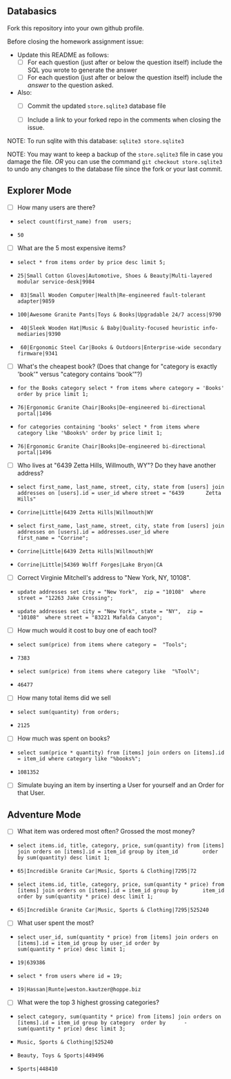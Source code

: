 ## Databasics

Fork this repository into your own github profile.

Before closing the homework assignment issue:

- Update this README as follows:
  - [ ] For each question (just after or below the question itself) include the SQL you wrote to generate the answer
  - [ ] For each question (just after or below the question itself) include the *answer* to the question asked.

- Also:
  - [ ] Commit the updated `store.sqlite3` database file
  - [ ] Include a link to your forked repo in the comments when closing the issue.


NOTE: To run sqlite with this database: `sqlite3 store.sqlite3`

NOTE: You may want to keep a backup of the `store.sqlite3` file in case you damage the file. *OR* you can use the command `git checkout store.sqlite3` to undo any changes to the database file since the fork or your last commit.

## Explorer Mode

- [ ] How many users are there?
-     select count(first_name) from  users;
-     50
- [ ] What are the 5 most expensive items?
-     select * from items order by price desc limit 5;
-     25|Small Cotton Gloves|Automotive, Shoes & Beauty|Multi-layered modular service-desk|9984
-      83|Small Wooden Computer|Health|Re-engineered fault-tolerant adapter|9859
-     100|Awesome Granite Pants|Toys & Books|Upgradable 24/7 access|9790
-      40|Sleek Wooden Hat|Music & Baby|Quality-focused heuristic info-mediaries|9390
-      60|Ergonomic Steel Car|Books & Outdoors|Enterprise-wide secondary firmware|9341
- [ ] What's the cheapest book? (Does that change for "category is exactly 'book'" versus "category contains 'book'"?)
-     for the Books category select * from items where category = 'Books' order by price limit 1;
-     76|Ergonomic Granite Chair|Books|De-engineered bi-directional portal|1496
-     for categories containing 'books' select * from items where category like '%Books%' order by price limit 1;
-     76|Ergonomic Granite Chair|Books|De-engineered bi-directional portal|1496
- [ ] Who lives at "6439 Zetta Hills, Willmouth, WY"? Do they have another address?
-     select first_name, last_name, street, city, state from [users] join addresses on [users].id = user_id where street = "6439       Zetta Hills"
-     Corrine|Little|6439 Zetta Hills|Willmouth|WY
-     select first_name, last_name, street, city, state from [users] join addresses on [users].id = addresses.user_id where           first_name = "Corrine";
-     Corrine|Little|6439 Zetta Hills|Willmouth|WY
-     Corrine|Little|54369 Wolff Forges|Lake Bryon|CA
- [ ] Correct Virginie Mitchell's address to "New York, NY, 10108".
-     update addresses set city = "New York",  zip = "10108"  where street = "12263 Jake Crossing";
-     update addresses set city = "New York", state = "NY",  zip = "10108"  where street = "83221 Mafalda Canyon";
- [ ] How much would it cost to buy one of each tool?
-     select sum(price) from items where category =  "Tools";
-     7383
-     select sum(price) from items where category like  "%Tool%";
-     46477
- [ ] How many total items did we sell
-     select sum(quantity) from orders;
-     2125
- [ ] How much was spent on books?
-     select sum(price * quantity) from [items] join orders on [items].id = item_id where category like "%books%";
-     1081352
- [ ] Simulate buying an item by inserting a User for yourself and an Order for that User.
## Adventure Mode

- [ ] What item was ordered most often? Grossed the most money?
-     select items.id, title, category, price, sum(quantity) from [items] join orders on [items].id = item_id group by item_id        order by sum(quantity) desc limit 1;
-     65|Incredible Granite Car|Music, Sports & Clothing|7295|72
-     select items.id, title, category, price, sum(quantity * price) from [items] join orders on [items].id = item_id group by        item_id order by sum(quantity * price) desc limit 1;
-     65|Incredible Granite Car|Music, Sports & Clothing|7295|525240
- [ ] What user spent the most?
-     select user_id, sum(quantity * price) from [items] join orders on [items].id = item_id group by user_id order by                sum(quantity * price) desc limit 1;
-     19|639386
-     select * from users where id = 19;
-     19|Hassan|Runte|weston.kautzer@hoppe.biz
- [ ] What were the top 3 highest grossing categories?
-     select category, sum(quantity * price) from [items] join orders on [items].id = item_id group by category  order by      -       sum(quantity * price) desc limit 3;
-     Music, Sports & Clothing|525240
-     Beauty, Toys & Sports|449496
-     Sports|448410
